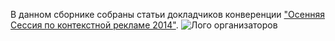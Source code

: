 В данном сборнике собраны статьи докладчиков конверенции ["Осенняя Сессия по контекстной рекламе 2014"](http://sem-in-russia.ru).
![Лого организаторов](http://dl.getdropbox.com/u/390630/for-book.png)

